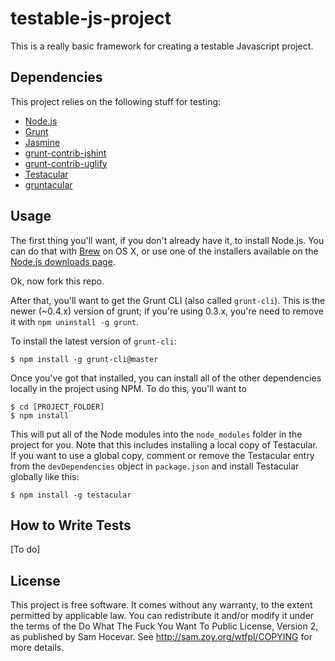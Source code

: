 testable-js-project
===================

This is a really basic framework for creating a testable Javascript project.

Dependencies
------------

This project relies on the following stuff for testing:

* [Node.js](http://nodejs.org/)
* [Grunt](http://gruntjs.com)
* [Jasmine](http://pivotal.github.com/jasmine/)
* [grunt-contrib-jshint](https://github.com/gruntjs/grunt-contrib-jshint)
* [grunt-contrib-uglify](https://github.com/gruntjs/grunt-contrib-uglify)
* [Testacular](http://http://vojtajina.github.com/testacular/)
* [gruntacular](https://github.com/OpenWebStack/gruntacular)

Usage
-----

The first thing you'll want, if you don't already have it, to install Node.js. You can do that with [Brew](http://mxcl.github.com/homebrew/) on OS X, or use one of the installers available on the [Node.js downloads page](http://nodejs.org/downloads/).

Ok, now fork this repo.

After that, you'll want to get the Grunt CLI (also called `grunt-cli`). This is the newer (~0.4.x) version of grunt; if you're using 0.3.x, you're need to remove it with `npm uninstall -g grunt`.

To install the latest version of `grunt-cli`:

    $ npm install -g grunt-cli@master

Once you've got that installed, you can install all of the other dependencies locally in the project using NPM. To do this, you'll want to

    $ cd [PROJECT_FOLDER]
    $ npm install
    
This will put all of the Node modules into the `node_modules` folder in the project for you. Note that this includes installing a local copy of Testacular. If you want to use a global copy, comment or remove the Testacular entry from the `devDependencies` object in `package.json` and install Testacular globally like this:

    $ npm install -g testacular

How to Write Tests
------------------

[To do]

License
-------

This project is free software. It comes without any warranty, to
the extent permitted by applicable law. You can redistribute it
and/or modify it under the terms of the Do What The Fuck You Want
To Public License, Version 2, as published by Sam Hocevar. See
http://sam.zoy.org/wtfpl/COPYING for more details.
